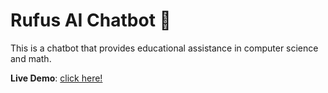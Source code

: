 # Rufus AI Chatbot 🤖

This is a chatbot that provides educational assistance in computer science and math.

**Live Demo**: [click here!](https://rufus-ai.onrender.com/)
